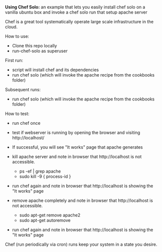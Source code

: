 **Using Chef Solo:** an example that lets you easily install chef solo on a vanilla ubuntu box and invoke a chef solo run that setup apache server

Chef is a great tool systematically operate large scale infrastructure in the cloud.

How to use:
- Clone this repo locally
- run-chef-solo as superuser

First run:
- script will install chef and its dependencies
- run chef solo (which will invoke the apache recipe from the cookbooks folder)

Subsequent runs:
- run chef solo (which will invoke the apache recipe from the cookbooks folder)

How to test:
- run chef once
- test if webserver is running by opening the browser and visiting http://localhost/
- If successful, you will see "It works" page that apache generates

- kill apache server and note in browser that http://localhost is not accessible.
	- ps -ef | grep apache
	- sudo kill -9 { process-id }
- run chef again and note in browser that http://localhost is showing the "It works" page

- remove apache completely and note in browser that http://localhost is not accessible.
	- sudo apt-get remove apache2
	- sudo apt-get autoremove

- run chef again and note in browser that http://localhost is showing the "It works" page


Chef (run periodically via cron) runs keep your system in a state you desire.
